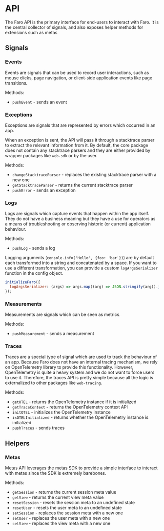 # API

The Faro API is the primary interface for end-users to interact with Faro. It is the central collector of signals, and
also exposes helper methods for extensions such as metas.

## Signals

### Events

Events are signals that can be used to record user interactions, such as mouse clicks, page navigation, or client-side
application events like page transitions.

Methods:

- `pushEvent` - sends an event

### Exceptions

Exceptions are signals that are represented by errors which occurred in an app.

When an exception is sent, the API will pass it through a stacktrace parser to extract the relevant information from it.
By default, the core package does not contain any stacktrace parsers and they are either provided by wrapper packages
like `web-sdk` or by the user.

Methods:

- `changeStacktraceParser` - replaces the existing stacktrace parser with a new one
- `getStacktraceParser` - returns the current stacktrace parser
- `pushError` - sends an exception

### Logs

Logs are signals which capture events that happen within the app itself. They do not have a business meaning but they
have a use for operators as a means of troubleshooting or observing historic (or current) application behaviour.

Methods:

- `pushLog` - sends a log

Logging arguments (`console.info('Hello', {foo: 'bar'})`) are by default each transformed into a string and concatenated by a space. If you want to use a different transformation, you can provide a custom `logArgsSerializer` function in the config object.

```javascript
initializeFaro({
  logArgsSerializer: (args) => args.map((arg) => JSON.stringify(arg)).join(' '),
});
```

### Measurements

Measurements are signals which can be seen as metrics.

Methods:

- `pushMeasurement` - sends a measurement

### Traces

Traces are a special type of signal which are used to track the behaviour of an app. Because Faro does not have an
internal tracing mechanism, we rely on OpenTelemetry library to provide this functionality. However, OpenTelemetry is
quite a heavy system and we do not want to force users to use it. Therefore, the traces API is pretty simple because all
the logic is externalized to other packages like `web-tracing`.

Methods:

- `getOTEL` - returns the OpenTelemetry instance if it is initialized
- `getTraceContext` - returns the OpenTelemetry context API
- `initOTEL` - initializes the OpenTelemetry instance
- `isOTELInitialized` - returns whether the OpenTelemetry instance is initialized
- `pushTraces` - sends traces

## Helpers

### Metas

Metas API leverages the metas SDK to provide a simple interface to interact with metas since the SDK is extremely
barebones.

Methods:

- `getSession` - returns the current session meta value
- `getView` - returns the current view meta value
- `resetSession` - resets the session meta to an undefined state
- `resetUser` - resets the user meta to an undefined state
- `setSession` - replaces the session meta with a new one
- `setUser` - replaces the user meta with a new one
- `setView` - replaces the view meta with a new one
